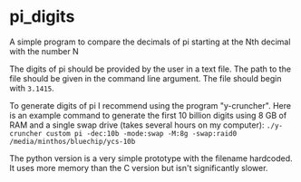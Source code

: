 # pi_digits
A simple program to compare the decimals of pi starting at the Nth decimal with the number N

The digits of pi should be provided by the user in a text file. The path to the file should be given in the command line argument. The file should begin with `3.1415`.

To generate digits of pi I recommend using the program "y-cruncher". Here is an example command to generate the first 10 billion digits using 8 GB of RAM and a single swap drive (takes several hours on my computer):
`./y-cruncher custom pi -dec:10b -mode:swap -M:8g -swap:raid0 /media/minthos/bluechip/ycs-10b`

The python version is a very simple prototype with the filename hardcoded. It uses more memory than the C version but isn't significantly slower.
